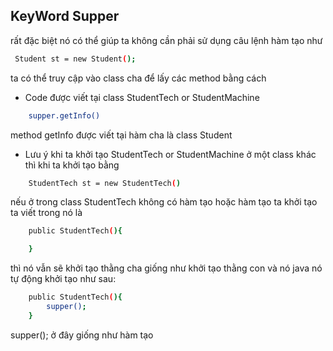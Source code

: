 ## KeyWord Supper

rất đặc biệt nó có thể giúp ta không cần phải sử dụng câu lệnh hàm tạo như

```bash
 Student st = new Student();
```

ta có thể truy cập vào class cha để lấy các method bằng cách

-   Code được viết tại class StudentTech or StudentMachine

```bash
    supper.getInfo()
```

method getInfo được viết tại hàm cha là class Student

-   Lưu ý khi ta khởi tạo StudentTech or StudentMachine ở một class khác thì khi ta khởi tạo bằng

```bash
    StudentTech st = new StudentTech()
```

nếu ở trong class StudentTech không có hàm tạo hoặc hàm tạo ta khởi tạo ta viết trong nó là

```bash
    public StudentTech(){

    }
```

thì nó vẫn sẽ khởi tạo thằng cha giống như khởi tạo thằng con và nó java nó tự động khởi tạo như sau:

```bash
    public StudentTech(){
        supper();
    }
```

supper(); ở đây giống như hàm tạo
